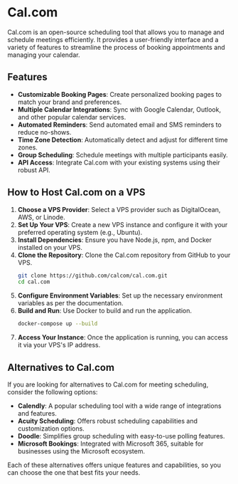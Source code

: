 # Cal.com

Cal.com is an open-source scheduling tool that allows you to manage and schedule meetings efficiently. It provides a user-friendly interface and a variety of features to streamline the process of booking appointments and managing your calendar.

## Features

- **Customizable Booking Pages**: Create personalized booking pages to match your brand and preferences.
- **Multiple Calendar Integrations**: Sync with Google Calendar, Outlook, and other popular calendar services.
- **Automated Reminders**: Send automated email and SMS reminders to reduce no-shows.
- **Time Zone Detection**: Automatically detect and adjust for different time zones.
- **Group Scheduling**: Schedule meetings with multiple participants easily.
- **API Access**: Integrate Cal.com with your existing systems using their robust API.

## How to Host Cal.com on a VPS

1. **Choose a VPS Provider**: Select a VPS provider such as DigitalOcean, AWS, or Linode.
2. **Set Up Your VPS**: Create a new VPS instance and configure it with your preferred operating system (e.g., Ubuntu).
3. **Install Dependencies**: Ensure you have Node.js, npm, and Docker installed on your VPS.
4. **Clone the Repository**: Clone the Cal.com repository from GitHub to your VPS.
    ```sh
    git clone https://github.com/calcom/cal.com.git
    cd cal.com
    ```
5. **Configure Environment Variables**: Set up the necessary environment variables as per the documentation.
6. **Build and Run**: Use Docker to build and run the application.
    ```sh
    docker-compose up --build
    ```
7. **Access Your Instance**: Once the application is running, you can access it via your VPS's IP address.

## Alternatives to Cal.com

If you are looking for alternatives to Cal.com for meeting scheduling, consider the following options:

- **Calendly**: A popular scheduling tool with a wide range of integrations and features.
- **Acuity Scheduling**: Offers robust scheduling capabilities and customization options.
- **Doodle**: Simplifies group scheduling with easy-to-use polling features.
- **Microsoft Bookings**: Integrated with Microsoft 365, suitable for businesses using the Microsoft ecosystem.

Each of these alternatives offers unique features and capabilities, so you can choose the one that best fits your needs.